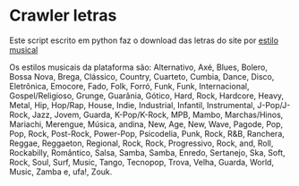 # Crawler letras
Este script escrito em python faz o download das letras do site por [estilo musical](https://www.letras.mus.br/estilos/)

Os estilos musicais da plataforma são: Alternativo, Axé, Blues, Bolero, Bossa Nova, Brega, Clássico, Country, Cuarteto, Cumbia, Dance, Disco, Eletrônica, Emocore, Fado, Folk, Forró, Funk, Funk, Internacional, Gospel/Religioso, Grunge, Guarânia, Gótico, Hard, Rock, Hardcore, Heavy, Metal, Hip, Hop/Rap, House, Indie, Industrial, Infantil, Instrumental, J-Pop/J-Rock, Jazz, Jovem, Guarda, K-Pop/K-Rock, MPB, Mambo, Marchas/Hinos, Mariachi, Merengue, Música, andina, New, Age, New, Wave, Pagode, Pop, Pop, Rock, Post-Rock, Power-Pop, Psicodelia, Punk, Rock, R&B, Ranchera, Reggae, Reggaeton, Regional, Rock, Rock, Progressivo, Rock, and, Roll, Rockabilly, Romântico, Salsa, Samba, Samba, Enredo, Sertanejo, Ska, Soft, Rock, Soul, Surf, Music, Tango, Tecnopop, Trova, Velha, Guarda, World, Music, Zamba e, ufa!, Zouk.



